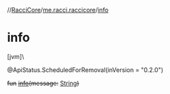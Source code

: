 //[RacciCore](../../index.md)/[me.racci.raccicore](index.md)/[info](info.md)

# info

[jvm]\

@ApiStatus.ScheduledForRemoval(inVersion = "0.2.0")

~~fun~~ [~~info~~](info.md)~~(~~~~message~~~~:~~ [String](https://kotlinlang.org/api/latest/jvm/stdlib/kotlin/-string/index.html)~~)~~
